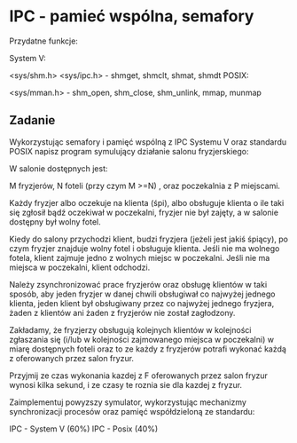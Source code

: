 # IPC - pamieć wspólna, semafory
Przydatne funkcje:

System V:

<sys/shm.h> <sys/ipc.h> - shmget, shmclt, shmat, shmdt
POSIX:

<sys/mman.h> - shm_open, shm_close, shm_unlink, mmap, munmap
## Zadanie
Wykorzystując semafory i pamięć wspólną z IPC Systemu V oraz standardu POSIX napisz program symulujący działanie salonu fryzjerskiego:

W salonie dostępnych jest:

M fryzjerów, N foteli (przy czym M >=N) , oraz poczekalnia z P miejscami.

Każdy fryzjer albo oczekuje na klienta (śpi), albo obsługuje klienta o ile taki się zgłosił bądź oczekiwał w poczekalni, fryzjer nie był zajęty, a w salonie dostępny był wolny fotel.

Kiedy do salony przychodzi klient, budzi fryzjera (jeżeli jest jakiś śpiący), po czym fryzjer znajduje wolny fotel i obsługuje klienta. Jeśli nie ma wolnego fotela, klient zajmuje jedno z wolnych miejsc w poczekalni. Jeśli nie ma miejsca w poczekalni, klient odchodzi.

Należy zsynchronizować prace fryzjerów oraz obsługę klientów w taki sposób, aby jeden fryzjer w danej chwili obsługiwał co najwyżej jednego klienta, jeden klient był obsługiwany przez co najwyżej jednego fryzjera, żaden z klientów ani żaden z fryzjerów nie został zagłodzony.

Zakładamy, że fryzjerzy obsługują kolejnych klientów w kolejności zgłaszania się (i/lub w kolejności zajmowanego miejsca w poczekalni) w miarę dostępnych foteli oraz to ze każdy z fryzjerów potrafi wykonać każdą z oferowanych przez salon fryzur.

Przyjmij ze czas wykonania kazdej z F oferowanych przez salon fryzur wynosi kilka sekund, i ze czasy te roznia sie dla kazdej z fryzur.

Zaimplementuj powyzszy symulator, wykorzystując mechanizmy synchronizacji procesów oraz pamięć współdzieloną ze standardu:

IPC - System V (60%)
IPC - Posix (40%)